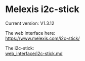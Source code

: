 # Melexis i2c-stick

Current version: V1.3.12

The web interface here:  
https://www.melexis.com/i2c-stick/

The i2c-stick:  
[web_interface/i2c-stick.md](web_interface/i2c-stick.md)


